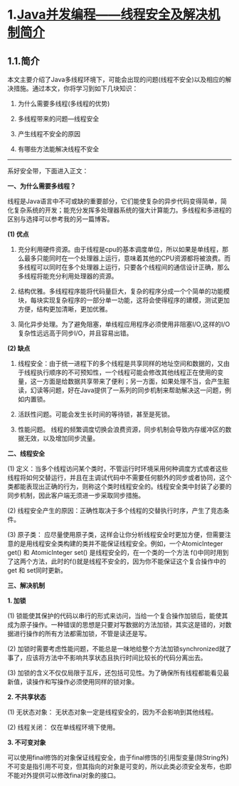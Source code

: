# 1.[Java并发编程——线程安全及解决机制简介](https://www.cnblogs.com/zhanht/p/5450325.html)

## 1.1.**简介**

本文主要介绍了Java多线程环境下，可能会出现的问题\(线程不安全\)以及相应的解决措施。通过本文，你将学习到如下几块知识：

1. 为什么需要多线程\(多线程的优势\)

2. 多线程带来的问题—线程安全

3. 产生线程不安全的原因

4. 有哪些方法能解决线程不安全

---

系好安全带，下面进入正文：

**一、为什么需要多线程？**

线程是Java语言中不可或缺的重要部分，它们能使复杂的异步代码变得简单，简化复杂系统的开发；能充分发挥多处理器系统的强大计算能力。多线程和多进程的区别与选择可以参考我的另一篇博客。

**\(1\) 优点**

1. 充分利用硬件资源。由于线程是cpu的基本调度单位，所以如果是单线程，那么最多只能同时在一个处理器上运行，意味着其他的CPU资源都将被浪费。而多线程可以同时在多个处理器上运行，只要各个线程间的通信设计正确，那么多线程将能充分利用处理器的资源。

2. 结构优雅。多线程程序能将代码量巨大，复杂的程序分成一个个简单的功能模块，每块实现复杂程序的一部分单一功能，这将会使得程序的建模，测试更加方便，结构更加清晰，更加优雅。

3. 简化异步处理。为了避免阻塞，单线程应用程序必须使用非阻塞I/O,这样的I/O复杂性远远高于同步I/O，并且容易出错。

**\(2\) 缺点**

1. 线程安全：由于统一进程下的多个线程是共享同样的地址空间和数据的，又由于线程执行顺序的不可预知性，一个线程可能会修改其他线程正在使用的变量，这一方面是给数据共享带来了便利；另一方面，如果处理不当，会产生脏读，幻读等问题，好在Java提供了一系列的同步机制来帮助解决这一问题，例如内置锁。

2. 活跃性问题。可能会发生长时间的等待锁，甚至是死锁。

3. 性能问题。 线程的频繁调度切换会浪费资源，同步机制会导致内存缓冲区的数据无效，以及增加同步流量。

**二、线程安全**

\(1\) 定义：当多个线程访问某个类时，不管运行时环境采用何种调度方式或者这些线程将如何交替运行，并且在主调试代码中不需要任何额外的同步或者协同，这个类都能表现出正确的行为，则称这个类时线程安全的。线程安全类中封装了必要的同步机制，因此客户端无须进一步采取同步措施。

\(2\) 线程安全产生的原因：正确性取决于多个线程的交替执行时序，产生了竞态条件。

\(3\) 原子类： 应尽量使用原子类，这样会让你分析线程安全时更加方便，但需要注意的是用线程安全类构建的类并不能保证线程安全。例如，一个AtomicInteger get\(\) 和 AtomicInteger set\(\) 是线程安全的，在一个类的一个方法 f\(\)中同时用到了这两个方法，此时的f\(\)就是线程不安全的，因为你不能保证这个复合操作中的get 和 set同时更新。

**三、解决机制**

**1. 加锁**

\(1\) 锁能使其保护的代码以串行的形式来访问，当给一个复合操作加锁后，能使其成为原子操作。一种错误的思想是只要对写数据的方法加锁，其实这是错的，对数据进行操作的所有方法都需加锁，不管是读还是写。

\(2\) 加锁时需要考虑性能问题，不能总是一味地给整个方法加锁synchronized就了事了，应该将方法中不影响共享状态且执行时间比较长的代码分离出去。

\(3\) 加锁的含义不仅仅局限于互斥，还包括可见性。为了确保所有线程都能看见最新值，读操作和写操作必须使用同样的锁对象。

**2. 不共享状态**

\(1\) 无状态对象： 无状态对象一定是线程安全的，因为不会影响到其他线程。

\(2\) 线程关闭： 仅在单线程环境下使用。

**3. 不可变对象**

可以使用final修饰的对象保证线程安全，由于final修饰的引用型变量\(除String外\)不可变是指引用不可变，但其指向的对象是可变的，所以此类必须安全发布，也即不能对外提供可以修改final对象的接口。

